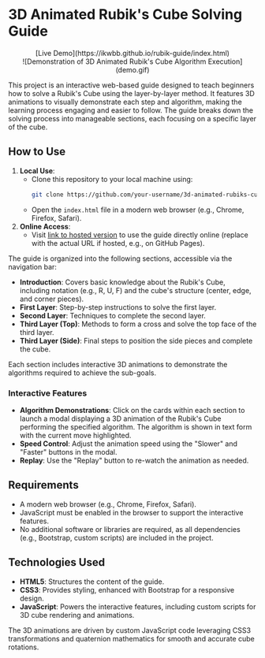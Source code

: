# 3D Animated Rubik's Cube Solving Guide
<center>[Live Demo](https://ikwbb.github.io/rubik-guide/index.html)</center>

<center>![Demonstration of 3D Animated Rubik's Cube Algorithm Execution](demo.gif)</center>

This project is an interactive web-based guide designed to teach beginners how to solve a Rubik's Cube using the layer-by-layer method. It features 3D animations to visually demonstrate each step and algorithm, making the learning process engaging and easier to follow. The guide breaks down the solving process into manageable sections, each focusing on a specific layer of the cube.

## How to Use

1. **Local Use**: 
   - Clone this repository to your local machine using:
     ```bash
     git clone https://github.com/your-username/3d-animated-rubiks-cube.git
     ```
   - Open the `index.html` file in a modern web browser (e.g., Chrome, Firefox, Safari).
2. **Online Access**: 
   - Visit [link to hosted version](https://ikwbb.github.io/rubik-guide/index.html) to use the guide directly online (replace with the actual URL if hosted, e.g., on GitHub Pages).

The guide is organized into the following sections, accessible via the navigation bar:

- **Introduction**: Covers basic knowledge about the Rubik's Cube, including notation (e.g., R, U, F) and the cube's structure (center, edge, and corner pieces).
- **First Layer**: Step-by-step instructions to solve the first layer.
- **Second Layer**: Techniques to complete the second layer.
- **Third Layer (Top)**: Methods to form a cross and solve the top face of the third layer.
- **Third Layer (Side)**: Final steps to position the side pieces and complete the cube.

Each section includes interactive 3D animations to demonstrate the algorithms required to achieve the sub-goals.

### Interactive Features

- **Algorithm Demonstrations**: Click on the cards within each section to launch a modal displaying a 3D animation of the Rubik's Cube performing the specified algorithm. The algorithm is shown in text form with the current move highlighted.
- **Speed Control**: Adjust the animation speed using the "Slower" and "Faster" buttons in the modal.
- **Replay**: Use the "Replay" button to re-watch the animation as needed.

## Requirements

- A modern web browser (e.g., Chrome, Firefox, Safari).
- JavaScript must be enabled in the browser to support the interactive features.
- No additional software or libraries are required, as all dependencies (e.g., Bootstrap, custom scripts) are included in the project.

## Technologies Used

- **HTML5**: Structures the content of the guide.
- **CSS3**: Provides styling, enhanced with Bootstrap for a responsive design.
- **JavaScript**: Powers the interactive features, including custom scripts for 3D cube rendering and animations.

The 3D animations are driven by custom JavaScript code leveraging CSS3 transformations and quaternion mathematics for smooth and accurate cube rotations.
